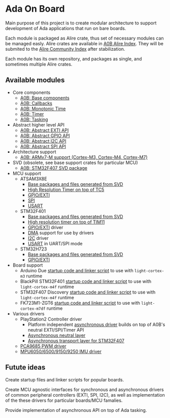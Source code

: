 # Ada On Board

Main purpose of this project is to create modular architecture to support
development of Ada applications that run on bare boards.

Each module is packaged as Alire crate, thus set of necessary modules can be managed easly. Alire crates are available in [A0B Alire Index](https://github.com/godunko/a0b-alire-index). They will be submited to the [Alire Community Index](https://github.com/alire-project/alire-index) after stabilization.

Each module has its own repository, and packages as single, and sometimes multiple Alire crates.

## Available modules

 * Core components
   * [A0B: Base components](https://github.com/godunko/a0b-base)
   * [A0B: Callbacks](https://github.com/godunko/a0b-callbacks)
   * [A0B: Monotonic Time](https://github.com/godunko/a0b-time)
   * [A0B: Timer](https://github.com/godunko/a0b-timer)
   * [A0B: Tasking](https://github.com/godunko/a0b-tasking)
 * Abstract higher level API
   * [A0B: Abstract EXTI API](https://github.com/godunko/a0b-exti)
   * [A0B: Abstract GPIO API](https://github.com/godunko/a0b-gpio)
   * [A0B: Abstract I2C API](https://github.com/godunko/a0b-i2c)
   * [A0B: Abstract SPI API](https://github.com/godunko/a0b-spi)
 * Architecture support
   * [A0B: ARMv7-M support (Cortex-M3, Cortex-M4, Cortex-M7)](https://github.com/godunko/a0b-armv7m)
 * SVD (obsolete, see base support crates for particular MCU)
   * [A0B: STM32F407 SVD package](https://github.com/godunko/a0b-svd-stm32f407)
 * MCU support
   * ATSAM3X8E 
     * [Base packages and files generated from SVD](https://github.com/godunko/a0b-atsam3x8e)
     * [High Resolution Timer on top of TC5](https://github.com/godunko/a0b-atsam3x8e-tc5_timer)
     * [GPIO/EXTI](https://github.com/godunko/a0b-atsam3x8e-gpio)
     * [SPI](https://github.com/godunko/a0b-atsam3x8e-spi)
     * [USART](https://github.com/godunko/a0b-atsam3x8e-usart)
   * STM32F401
     * [Base packages and files generated from SVD](https://github.com/godunko/a0b-stm32f401)
     * [High resolution timer on top of TIM11](https://github.com/godunko/a0b-stm32f401-tim11_timer)
     * [GPIO/EXTI](https://github.com/godunko/a0b-stm32f401-gpio) driver
     * [DMA](https://github.com/godunko/a0b-stm32f401-dma) support for use by drivers
     * [I2C](https://github.com/godunko/a0b-stm32f401-i2c) driver
     * [USART](https://github.com/godunko/a0b-stm32f401-usart) in UART/SPI mode
   * STM32H723
     * [Base packages and files generated from SVD](https://github.com/godunko/a0b-stm32h723)
     * [GPIO/EXTI](https://github.com/godunko/a0b-stm32h723-gpio)
 * Board support
   * Arduino Due [startup code and linker script](https://github.com/godunko/light-startup) to use with `light-cortex-m3` runtime
   * BlackPill STM32F401 [startup code and linker script](https://github.com/godunko/light-startup) to use with `light-cortex-m4f` runtime
   * STM32F407 Discovery [startup code and linker script](https://github.com/godunko/light-startup) to use with `light-cortex-m4f` runtime
   * FK723M1-ZGT6 [startup code and linker script](https://github.com/godunko/light-startup) to use with `light-cortex-m7df` runtime
 * Various drivers
   * PlayStation2 Controller driver
     * Platform independent [asynchronous driver](https://github.com/godunko/a0b-playstation2_controller) builds on top of A0B's neutral EXTI/SPI/Timer API
     * [Asynchronous neutral layer](https://github.com/godunko/a0b-playstation2_controller-async)
     * [Asynchronous transport layer for STM32F407](https://github.com/godunko/a0b-playstation2_controller-async-stm32f407)
   * [PCA9685 PWM driver](https://github.com/godunko/a0b-pca9685)
   * [MPU6050/6500/9150/9250 IMU driver](https://github.com/godunko/a0b-mpuxxxx)

## Futute ideas

Create startup files and linker scripts for popular boards.

Create MCU agnostic interfaces for synchronous and asynchronous drivers of common peripheral controllers (EXTI, SPI, I2C), as well as implementation of the these drivers for particular boards/MCU famalies. 

Provide implementation of asynchronous API on top of Ada tasking.
